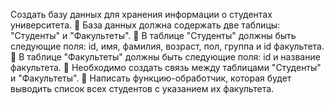 Создать базу данных для хранения информации о студентах университета.
📌 База данных должна содержать две таблицы: "Студенты" и "Факультеты".
📌 В таблице "Студенты" должны быть следующие поля: id, имя, фамилия,
возраст, пол, группа и id факультета.
📌 В таблице "Факультеты" должны быть следующие поля: id и название
факультета.
📌 Необходимо создать связь между таблицами "Студенты" и "Факультеты".
📌 Написать функцию-обработчик, которая будет выводить список всех
студентов с указанием их факультета.